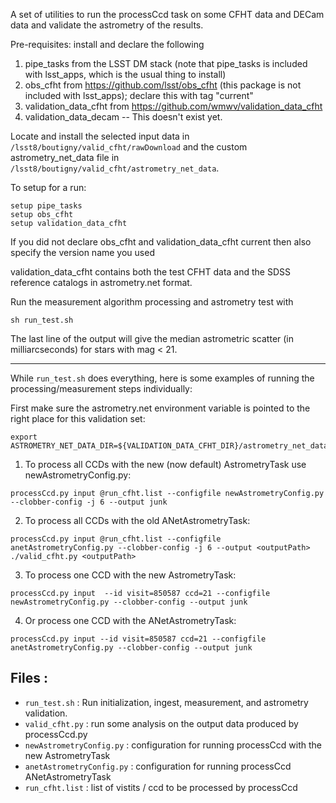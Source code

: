 A set of utilities to run the processCcd task on some 
CFHT data and DECam data
and validate the astrometry of the results.

Pre-requisites: install and declare the following
1. pipe_tasks from the LSST DM stack (note that pipe_tasks is included with lsst_apps, which is the usual thing to install)
2. obs_cfht from https://github.com/lsst/obs_cfht (this package is not included with lsst_apps); declare this with tag "current"
3. validation_data_cfht from https://github.com/wmwv/validation_data_cfht
4. validation_data_decam -- This doesn't exist yet.

Locate and install the selected input data in `/lsst8/boutigny/valid_cfht/rawDownload` and the custom astrometry_net_data file in `/lsst8/boutigny/valid_cfht/astrometry_net_data`.

To setup for a run:
```
setup pipe_tasks
setup obs_cfht 
setup validation_data_cfht
```
If you did not declare obs_cfht and validation_data_cfht current then also specify the version name you used

validation_data_cfht contains both the test CFHT data and the SDSS reference catalogs in astrometry.net format.

Run the measurement algorithm processing and astrometry test with
```
sh run_test.sh
```

The last line of the output will give the median astrometric scatter (in milliarcseconds) for stars with mag < 21.

------
While `run_test.sh` does everything, here is some examples of running the processing/measurement steps individually:

First make sure the astrometry.net environment variable is pointed to the right place for this validation set:

```
export ASTROMETRY_NET_DATA_DIR=${VALIDATION_DATA_CFHT_DIR}/astrometry_net_data
```

1. To process all CCDs with the new (now default) AstrometryTask use newAstrometryConfig.py:
```
processCcd.py input @run_cfht.list --configfile newAstrometryConfig.py --clobber-config -j 6 --output junk
```

2. To process all CCDs with the old ANetAstrometryTask:
```
processCcd.py input @run_cfht.list --configfile anetAstrometryConfig.py --clobber-config -j 6 --output <outputPath>
./valid_cfht.py <outputPath>
```

3. To process one CCD with the new AstrometryTask:
```
processCcd.py input  --id visit=850587 ccd=21 --configfile newAstrometryConfig.py --clobber-config --output junk
```

4. Or process one CCD with the ANetAstrometryTask:  
```
processCcd.py input --id visit=850587 ccd=21 --configfile anetAstrometryConfig.py --clobber-config --output junk
```

Files :
-------
* `run_test.sh`      : Run initialization, ingest, measurement, and astrometry validation.
* `valid_cfht.py`    : run some analysis on the output data produced by processCcd.py
* `newAstrometryConfig.py`  : configuration for running processCcd with the new AstrometryTask
* `anetAstrometryConfig.py` : configuration for running processCcd ANetAstrometryTask
* `run_cfht.list`         : list of vistits / ccd to be processed by processCcd
